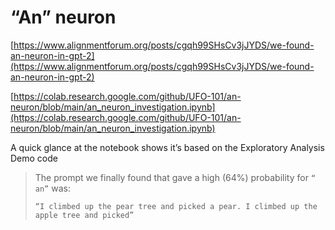 # “An” neuron

[https://www.alignmentforum.org/posts/cgqh99SHsCv3jJYDS/we-found-an-neuron-in-gpt-2](https://www.alignmentforum.org/posts/cgqh99SHsCv3jJYDS/we-found-an-neuron-in-gpt-2)

[https://colab.research.google.com/github/UFO-101/an-neuron/blob/main/an_neuron_investigation.ipynb](https://colab.research.google.com/github/UFO-101/an-neuron/blob/main/an_neuron_investigation.ipynb)

A quick glance at the notebook shows it’s based on the Exploratory Analysis Demo code

> The prompt we finally found that gave a high (64%) probability for `“ an”` was:
> 
> 
> ```
> “I climbed up the pear tree and picked a pear. I climbed up the apple tree and picked”
> ```
>